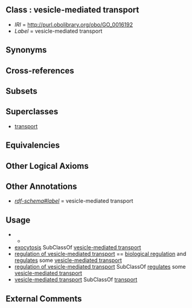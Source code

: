 
## Class : vesicle-mediated transport

 * *IRI* = http://purl.obolibrary.org/obo/GO_0016192
 * *Label* = vesicle-mediated transport

## Synonyms


## Cross-references


## Subsets


## Superclasses

 * [transport](../../GO/10/GO_0006810.md)

## Equivalencies


## Other Logical Axioms


## Other Annotations

 * *[rdf-schema#label](../../el/rdf-schema#label.md)* = vesicle-mediated transport

## Usage

 * -
 * [exocytosis](../../GO/87/GO_0006887.md) SubClassOf [vesicle-mediated transport](../../GO/92/GO_0016192.md)
 * [regulation of vesicle-mediated transport](../../GO/27/GO_0060627.md) == [biological regulation](../../GO/07/GO_0065007.md) and [regulates](../../RO/11/RO_0002211.md) some [vesicle-mediated transport](../../GO/92/GO_0016192.md)
 * [regulation of vesicle-mediated transport](../../GO/27/GO_0060627.md) SubClassOf [regulates](../../RO/11/RO_0002211.md) some [vesicle-mediated transport](../../GO/92/GO_0016192.md)
 * [vesicle-mediated transport](../../GO/92/GO_0016192.md) SubClassOf [transport](../../GO/10/GO_0006810.md)

## External Comments

